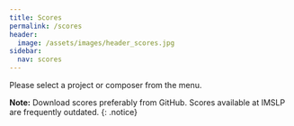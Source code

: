 ```yaml
---
title: Scores
permalink: /scores
header:
  image: /assets/images/header_scores.jpg
sidebar:
  nav: scores
---
```


Please select a project or composer from the menu.

**Note:** Download scores preferably from GitHub. Scores available at IMSLP are frequently outdated.
{: .notice}
